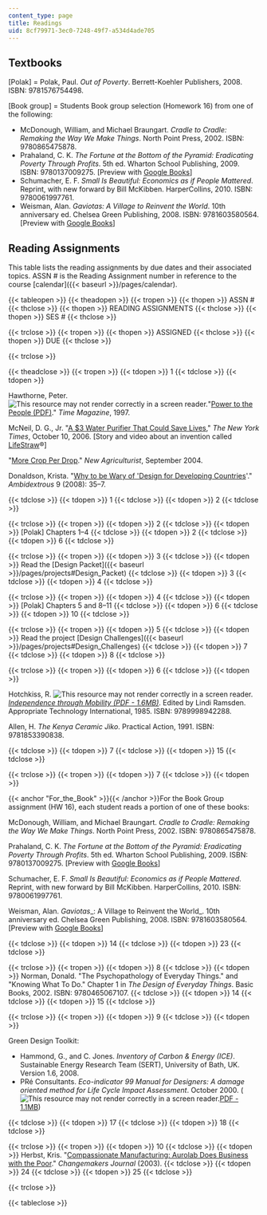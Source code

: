 ```yaml
---
content_type: page
title: Readings
uid: 8cf79971-3ec0-7248-49f7-a534d4ade705
---
```


Textbooks
---------

\[Polak\] = Polak, Paul. _Out of Poverty_. Berrett-Koehler Publishers, 2008. ISBN: 9781576754498.

\[Book group\] = Students Book group selection (Homework 16) from one of the following:

*   McDonough, William, and Michael Braungart. _Cradle to Cradle: Remaking the Way We Make Things_. North Point Press, 2002. ISBN: 9780865475878.
*   Prahaland, C. K. _The Fortune at the Bottom of the Pyramid: Eradicating Poverty Through Profits_. 5th ed. Wharton School Publishing, 2009. ISBN: 9780137009275. \[Preview with [Google Books](http://books.google.com/books?id=RPSG4JxAZzYC&pg=PAfrontcover#v=onepage)\]
*   Schumacher, E. F. _Small Is Beautiful: Economics as if People Mattered_. Reprint, with new forward by Bill McKibben. HarperCollins, 2010. ISBN: 9780061997761.
*   Weisman, Alan. _Gaviotas: A Village to Reinvent the World_. 10th anniversary ed. Chelsea Green Publishing, 2008. ISBN: 9781603580564. \[Preview with [Google Books](http://books.google.com/books?id=vWR_LQys4hsC&pg=PAfrontcover#v=onepage)\]

Reading Assignments
-------------------

This table lists the reading assignments by due dates and their associated topics. ASSN # is the Reading Assignment number in reference to the course [calendar]({{< baseurl >}}/pages/calendar).

{{< tableopen >}}
{{< theadopen >}}
{{< tropen >}}
{{< thopen >}}
ASSN #
{{< thclose >}}
{{< thopen >}}
READING ASSIGNMENTS
{{< thclose >}}
{{< thopen >}}
SES #
{{< thclose >}}

{{< trclose >}}
{{< tropen >}}
{{< thopen >}}
ASSIGNED
{{< thclose >}}
{{< thopen >}}
DUE
{{< thclose >}}

{{< trclose >}}

{{< theadclose >}}
{{< tropen >}}
{{< tdopen >}}
1
{{< tdclose >}}
{{< tdopen >}}


Hawthorne, Peter. ![This resource may not render correctly in a screen reader.](/images/inacessible.gif)"[Power to the People (PDF)](http://www.its.caltech.edu/~e105/readings/power-to-the-people.pdf)." _Time Magazine_, 1997.

McNeil, D. G., Jr. "[A $3 Water Purifier That Could Save Lives](http://www.nytimes.com/2006/10/10/science/10find.html)," _The New York Times_, October 10, 2006. \[Story and video about an invention called [LifeStraw](http://www.vestergaard-frandsen.com/lifestraw)®\]

"[More Crop Per Drop](http://www.new-ag.info/en/focus/focusItem.php?a=1300)." _New Agriculturist_, September 2004.

Donaldson, Krista. "[Why to be Wary of 'Design for Developing Countries](http://online.fliphtml5.com/uccc/lguq/#p=1)'." _Ambidextrous_ 9 (2008): 35–7. 


{{< tdclose >}}
{{< tdopen >}}
1
{{< tdclose >}}
{{< tdopen >}}
2
{{< tdclose >}}

{{< trclose >}}
{{< tropen >}}
{{< tdopen >}}
2
{{< tdclose >}}
{{< tdopen >}}
\[Polak\] Chapters 1–4
{{< tdclose >}}
{{< tdopen >}}
2
{{< tdclose >}}
{{< tdopen >}}
6
{{< tdclose >}}

{{< trclose >}}
{{< tropen >}}
{{< tdopen >}}
3
{{< tdclose >}}
{{< tdopen >}}
Read the [Design Packet]({{< baseurl >}}/pages/projects#Design_Packet)
{{< tdclose >}}
{{< tdopen >}}
3
{{< tdclose >}}
{{< tdopen >}}
4
{{< tdclose >}}

{{< trclose >}}
{{< tropen >}}
{{< tdopen >}}
4
{{< tdclose >}}
{{< tdopen >}}
\[Polak\] Chapters 5 and 8–11
{{< tdclose >}}
{{< tdopen >}}
6
{{< tdclose >}}
{{< tdopen >}}
10
{{< tdclose >}}

{{< trclose >}}
{{< tropen >}}
{{< tdopen >}}
5
{{< tdclose >}}
{{< tdopen >}}
Read the project [Design Challenges]({{< baseurl >}}/pages/projects#Design_Challenges)
{{< tdclose >}}
{{< tdopen >}}
7
{{< tdclose >}}
{{< tdopen >}}
8
{{< tdclose >}}

{{< trclose >}}
{{< tropen >}}
{{< tdopen >}}
6
{{< tdclose >}}
{{< tdopen >}}


Hotchkiss, R. ![This resource may not render correctly in a screen reader.](/images/inacessible.gif)[_Independence through Mobility (PDF - 1.6MB)_](http://web.mit.edu/sp.784/www/DOCUMENTS/Independence%20through%20Mobility%20-%20Entire%20Document.pdf). Edited by Lindi Ramsden. Appropriate Technology International, 1985. ISBN: 9789998942288.

Allen, H. _The Kenya Ceramic Jiko_. Practical Action, 1991. ISBN: 9781853390838.


{{< tdclose >}}
{{< tdopen >}}
7
{{< tdclose >}}
{{< tdopen >}}
15
{{< tdclose >}}

{{< trclose >}}
{{< tropen >}}
{{< tdopen >}}
7
{{< tdclose >}}
{{< tdopen >}}


{{< anchor "For_the_Book" >}}{{< /anchor >}}For the Book Group assignment (HW 16), each student reads a portion of one of these books:

McDonough, William, and Michael Braungart. _Cradle to Cradle: Remaking the Way We Make Things_. North Point Press, 2002. ISBN: 9780865475878.

Prahaland, C. K. _The Fortune at the Bottom of the Pyramid: Eradicating Poverty Through Profits_. 5th ed. Wharton School Publishing, 2009. ISBN: 9780137009275. \[Preview with [Google Books](http://books.google.com/books?id=RPSG4JxAZzYC&pg=PAfrontcover#v=onepage)\]

Schumacher, E. F. _Small Is Beautiful: Economics as if People Mattered_. Reprint, with new forward by Bill McKibben. HarperCollins, 2010. ISBN: 9780061997761.

Weisman, Alan. _Gaviotas__: A Village to Reinvent the World_. 10th anniversary ed. Chelsea Green Publishing, 2008. ISBN: 9781603580564. \[Preview with [Google Books](http://books.google.com/books?id=vWR_LQys4hsC&pg=PAfrontcover#v=onepage)\]


{{< tdclose >}}
{{< tdopen >}}
14
{{< tdclose >}}
{{< tdopen >}}
23
{{< tdclose >}}

{{< trclose >}}
{{< tropen >}}
{{< tdopen >}}
8
{{< tdclose >}}
{{< tdopen >}}
Norman, Donald. "The Psychopathology of Everyday Things." and "Knowing What To Do." Chapter 1 in _The Design of Everyday Things_. Basic Books, 2002. ISBN: 9780465067107.
{{< tdclose >}}
{{< tdopen >}}
14
{{< tdclose >}}
{{< tdopen >}}
15
{{< tdclose >}}

{{< trclose >}}
{{< tropen >}}
{{< tdopen >}}
9
{{< tdclose >}}
{{< tdopen >}}


Green Design Toolkit:

*   Hammond, G., and C. Jones. _Inventory of Carbon & Energy (ICE)_. Sustainable Energy Research Team (SERT), University of Bath, UK. Version 1.6, 2008.
*   PRé Consultants. _Eco-indicator 99 Manual for Designers: A damage oriented method for Life Cycle Impact Assessment_. October 2000. (![This resource may not render correctly in a screen reader.](/images/inacessible.gif)[PDF - 1.1MB](https://www.pre-sustainability.com/legacy/download/EI99_Manual.pdf))


{{< tdclose >}}
{{< tdopen >}}
17
{{< tdclose >}}
{{< tdopen >}}
18
{{< tdclose >}}

{{< trclose >}}
{{< tropen >}}
{{< tdopen >}}
10
{{< tdclose >}}
{{< tdopen >}}
Herbst, Kris. "[Compassionate Manufacturing: Aurolab Does Business with the Poor](http://caseplace.org/d.asp?d=2489)." _Changemakers Journal_ (2003).
{{< tdclose >}}
{{< tdopen >}}
24
{{< tdclose >}}
{{< tdopen >}}
25
{{< tdclose >}}

{{< trclose >}}

{{< tableclose >}}